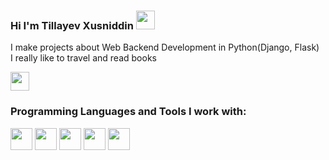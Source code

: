 ### Hi I'm Tillayev Xusniddin <img src="https://media.giphy.com/media/hvRJCLFzcasrR4ia7z/giphy.gif"    width="30px">

I make projects about Web Backend Development in Python(Django, Flask) <br/>
I really like to travel and read books

<a href="https://www.instagram.com/xusniddin13_04/"> 
<img src="https://freelogopng.com/images/all_img/1658586823instagram-logo-transparent.png" width="30px">
</a>

<br />

### Programming Languages and Tools I work with:
<a href="https://www.python.org/"><img src="https://cdn-icons-png.flaticon.com/512/5968/5968286.png" width="35px"></a>
<a href="https://developer.mozilla.org/en-US/docs/Web/JavaScript"><img src="https://cdn-icons-png.flaticon.com/128/5968/5968238.png" width="35px"></a>
<a href="https://www.djangoproject.com/"><img src="https://builtwithdjango.com/static/vendors/images/logo.ee701a5f0ffc.png" width="35px"></a>
<a href="https://www.jetbrains.com/ru-ru/pycharm/"><img src="https://w7.pngwing.com/pngs/447/630/png-transparent-intellij-pycharm-alt-macos-bigsur-icon-thumbnail.png" width="35px"></a>
<a href="https://www.postgresql.org/"><img src="https://cdn-icons-png.flaticon.com/128/5658/5658359.png" width="35px"></a>













